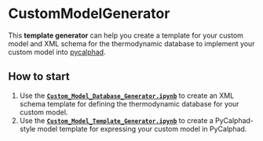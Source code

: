 # CustomModelGenerator

This **template generator** can help you create a template for your custom model and XML schema for the thermodynamic database to implement your custom model into [pycalphad](https://pycalphad.org/docs/latest/).

## How to start
1. Use the **[`Custom_Model_Database_Generator.ipynb`](./Custom_Model_Database_Generator.ipynb)** to create an  XML schema template for defining the thermodynamic database for your custom model.
2. Use the **[`Custom_Model_Template_Generator.ipynb`](./Custom_Model_Template_Generator.ipynb)** to create a PyCalphad-style model template for expressing your custom model in PyCalphad.
